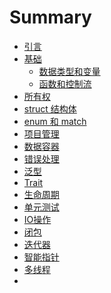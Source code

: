 # Summary
- [引言](./introduction.md)
- [基础](./base.md)
    - [数据类型和变量](./data_type.md)
    - [函数和控制流](./function_and_control_flow.md)
- [所有权](./ownership_and_borrowing.md)
- [struct 结构体](./structs.md)
- [enum 和 match](./enum_and_match.md)
- [项目管理]()
- [数据容器]()
- [错误处理]()
- [泛型]()
- [Trait](./trait.md)
- [生命周期]()
- [单元测试]()
- [IO操作]()
- [闭包]()
- [迭代器]()
- [智能指针]()
- [多线程]()
- []()